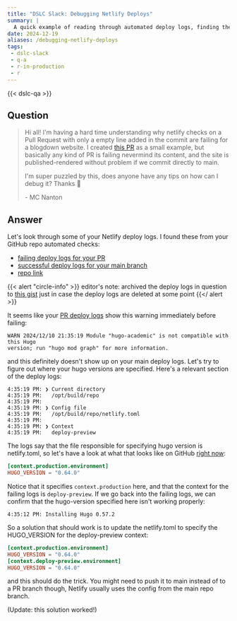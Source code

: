 ```yaml
---
title: "DSLC Slack: Debugging Netlify Deploys"
summary: |
  A quick example of reading through automated deploy logs, finding the relevant errors, and triaging a fix - transcribed from the DSLC Slack Community help channels
date: 2024-12-19
aliases: /debugging-netlify-deploys
tags:
 - dslc-slack
 - q-a
 - r-in-production
 - r
---
```


{{< dslc-qa >}}

## Question

> Hi all! I'm having a hard time understanding why netlify checks on a Pull Request 
> with only a empty line added in the commit are failing for a blogdown website. 
> I created [this PR](https://github.com/MetaDocencia/SitioWeb/pull/226) as a 
> small example, but basically any kind of PR is failing nevermind its content, 
> and the site is published-rendered without problem if we commit directly to main.
> 
> I'm super puzzled by this, does anyone have any tips on how can I debug it? Thanks :pray:
> 
> \- MC Nanton

## Answer

Let's look through some of your Netlify deploy logs. I found these from your GitHub 
repo automated checks:

- [failing deploy logs for your PR](https://app.netlify.com/sites/metadocencia/deploys/6758b3ee5881ee0009315995)
- [successful deploy logs for your main branch](https://app.netlify.com/sites/metadocencia/deploys/67587beefabc760008a03d0b)
- [repo link](https://github.com/MetaDocencia/SitioWeb)

{{< alert "circle-info" >}}
editor's note: archived the deploy logs in question to 
[this gist](https://gist.github.com/tanho63/09ccc1edec99c4b95227cc18b8dc7957)
just in case the deploy logs are deleted at some point
{{</ alert >}}

It seems like your 
[PR deploy logs](https://app.netlify.com/sites/metadocencia/deploys/6758b3ee5881ee0009315995#L100)
show this warning immediately before failing:
```
WARN 2024/12/10 21:35:19 Module "hugo-academic" is not compatible with this Hugo 
version; run "hugo mod graph" for more information.
```
and this definitely doesn't show up on your main deploy logs. Let's try to figure out
where your hugo versions are specified. Here's a relevant section of the deploy logs:
```
4:35:19 PM: ❯ Current directory
4:35:19 PM:   /opt/build/repo
4:35:19 PM: ​
4:35:19 PM: ❯ Config file
4:35:19 PM:   /opt/build/repo/netlify.toml
4:35:19 PM: ​
4:35:19 PM: ❯ Context
4:35:19 PM:   deploy-preview
```

The logs say that the file responsible for specifying hugo version is netlify.toml,
so let's have a look at what that looks like on GitHub 
[right now](https://github.com/MetaDocencia/SitioWeb/blob/74e10134f18b5e08a99059d1cb927a14be3afb60/netlify.toml):
```toml
[context.production.environment]
HUGO_VERSION = "0.64.0"
```
Notice that it specifies `context.production` here, and that the context for the 
failing logs is `deploy-preview`. If we go back into the failing logs, we can confirm
that the hugo-version specified here isn't working properly:
```
4:35:12 PM: Installing Hugo 0.57.2
```
So a solution that should work is to update the netlify.toml to specify the 
HUGO_VERSION for the deploy-preview context:
```toml
[context.production.environment]
HUGO_VERSION = "0.64.0"
[context.deploy-preview.environment]
HUGO_VERSION = "0.64.0"
```
and this should do the trick. You might need to push it to main instead of to a PR
branch though, Netlify usually uses the config from the main repo branch.

(Update: this solution worked!)
